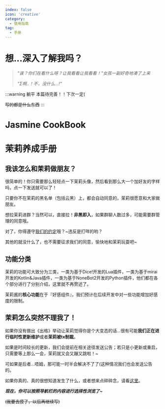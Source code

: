 ```yaml
---
index: false
icon: 'creative'
category:
  - 使用指南
tag:
  - 手册
---
```


# 想...深入了解我吗？

> *"诶？你们在看什么呀？让我看看让我看看！"女孩一副好奇地凑了上来*
> 
> *"Σ啊..！不，没什么...!"*

:::warning 躺平
本篇待完善！！下次一定(

~~写的都是什么东西~~
:::

<h1 class="manual_topic">Jasmine CookBook</h1>
<h1 class="manual_topic">茉莉养成手册</h1>

## 我该怎么和茉莉做朋友？

很简单的！你只需要那么轻轻点一下茉莉头像，然后看到那么大一个加好友的字样吗，点一下发送就可以了！

只要你不在茉莉的黑名单（包括云黑）上，都会自动同意的，茉莉很愿意和大家做朋友。

想拉茉莉进群？当然可以，直接拉！**非黑即入**，如果群聊人数过多，可能需要群管理的同意哦。

对了，你得遵守[我们的约定](../promise/)哦？~违反是打咩的哟？

其他的就没什么了，也不需要征求我们的同意，愉快地和茉莉玩耍吧~

## 功能分类

茉莉的功能可大致分为三类，一类为基于Dice!开发的Lua插件，一类为基于mirai开发的Kotlin&Java插件，一类为基于NoneBot2开发的Python插件，他们都在各个部分进行了分别介绍，这里就不再赘述了。

茉莉酱的**核心功能**在于『好感组件』，我们预计在后续开发中对一些功能增加好感度的限制。

## 茉莉怎么突然不理我了！

如果你没有做出《出格》举动让茉莉觉得你是个大变态的话...很有可能**我们正在进行临时性更新维护**或者**茉莉被tx制裁**。

如果是时间较长的更新，我们会提前在相关途径发送公告；若只是小更新或重启，只需要等上那么一会，茉莉就又会又蹦又跳啦！~

可如果是后者...唔姆，那可能一时半会解决不了了(这种情况我们也会发送公告的。

如果你真的、真的很想知道发生了什么，或者想来点碎碎念，请看[这里](../developer/)。

***现在，你可以按照导航栏的内容进行选择性浏览了~***

~~(我要去摸了，以后再继续写)~~